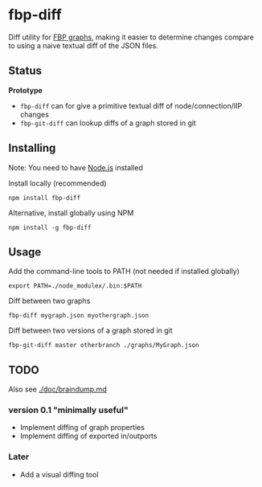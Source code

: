 # fbp-diff

Diff utility for [FBP graphs](http://noflojs.org/documentation/json/),
making it easier to determine changes compare to using a naive textual diff of the JSON files.

## Status

**Prototype**

* `fbp-diff` can for give a primitive textual diff of node/connection/IIP changes
* `fbp-git-diff` can lookup diffs of a graph stored in git

## Installing

Note: You need to have [Node.js](https://nodejs.org) installed

Install locally (recommended)

    npm install fbp-diff

Alternative, install globally using NPM

    npm install -g fbp-diff

## Usage

Add the command-line tools to PATH (not needed if installed globally)

    export PATH=./node_modulex/.bin:$PATH

Diff between two graphs

    fbp-diff mygraph.json myothergraph.json

Diff between two versions of a graph stored in git

    fbp-git-diff master otherbranch ./graphs/MyGraph.json

## TODO

Also see [./doc/braindump.md](./doc/braindump.md)

### version 0.1 "minimally useful"

* Implement diffing of graph properties
* Implement diffing of exported in/outports

### Later

* Add a visual diffing tool
